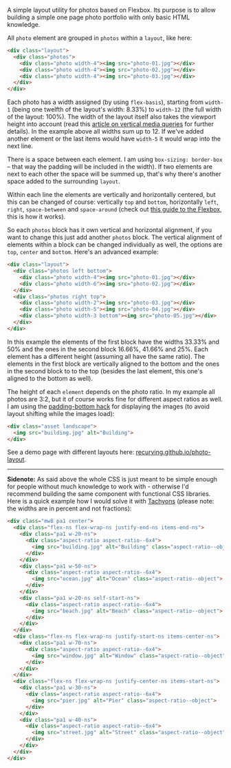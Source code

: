 A simple layout utility for photos based on Flexbox. Its purpose is to allow building a simple one page photo portfolio with only basic HTML knowledge.

All `photo` element are grouped in `photos` within a `layout`, like here:

```html
<div class="layout">
  <div class="photos">
    <div class="photo width-4"><img src="photo-01.jpg"></div>
    <div class="photo width-4"><img src="photo-02.jpg"></div>
    <div class="photo width-4"><img src="photo-03.jpg"></div>
  </div>
</div>
```

Each photo has a width assigned (by using `flex-basis`), starting from `width-1` (being one twelfth of the layout's width: 8.33%) to `width-12` (the full width of the layout: 100%). The width of the layout itself also takes the viewport height into account (read this [article on vertical media queries](https://markus.is/designing/fluid-images/) for further details). In the example above all widths sum up to 12. If we've added another element or the last items would have `width-5` it would wrap into the next line.

There is a space between each element. I am using `box-sizing: border-box` – that way the padding will be included in the width). If two elements are next to each other the space will be summed up, that's why there's another space added to the surrounding `layout`.

Within each line the elements are vertically and horizontally centered, but this can be changed of course: vertically `top` and `bottom`, horizontally `left`, `right`, `space-between` and `space-around` (check out [this guide to the Flexbox](https://css-tricks.com/snippets/css/a-guide-to-flexbox/), this is how it works).

So each `photos` block has it own vertical and horizontal alignment, if you want to change this just add another `photos` block. The vertical alignment of elements within a block can be changed individually as well, the options are `top`, `center` and `bottom`. Here's an advanced example:

```html
<div class="layout">
  <div class="photos left bottom">
    <div class="photo width-4"><img src="photo-01.jpg"></div>
    <div class="photo width-6"><img src="photo-02.jpg"></div>
  </div>
  <div class="photos right top">
    <div class="photo width-2"><img src="photo-03.jpg"></div>
    <div class="photo width-5"><img src="photo-04.jpg"></div>
    <div class="photo width-3 bottom"><img src="photo-05.jpg"></div>
  </div>
</div>
```

In this example the elements of the first block have the widths 33.33% and 50% and the ones in the second block 16.66%, 41.66% and 25%. Each element has a different height (assuming all have the same ratio). The elements in the first block are vertically aligned to the bottom and the ones in the second block to to the top (besides the last element, this one's aligned to the bottom as well).

The height of each `element` depends on the photo ratio. In my example all photos are 3:2, but it of course works fine for different aspect ratios as well. I am using the [padding-bottom hack](https://www.smashingmagazine.com/2013/09/responsive-images-performance-problem-case-study/) for displaying the images (to avoid layout shifting while the images load):

```html
<div class="asset landscape">
  <img src="building.jpg" alt="Building">
</div>
```

See a demo page with different layouts here: [recurving.github.io/photo-layout](https://recurving.github.io/photo-layout/).

---

**Sidenote:** As said above the whole CSS is just meant to be simple enough for people without much knowledge to work with - otherwise I'd recommend building the same component with functional CSS libraries. Here is a quick example how I would solve it with [Tachyons](http://tachyons.io) (please note: the widths are in percent and not fractions):

```html
<div class="mw8 pa1 center">
  <div class="flex-ns flex-wrap-ns justify-end-ns items-end-ns">
    <div class="pa1 w-20-ns">
      <div class="aspect-ratio aspect-ratio--6x4">
        <img src="building.jpg" alt="Building" class="aspect-ratio--object">
      </div>
    </div>
    <div class="pa1 w-50-ns">
      <div class="aspect-ratio aspect-ratio--6x4">
        <img src="ocean.jpg" alt="Ocean" class="aspect-ratio--object">
      </div>
    </div>
    <div class="pa1 w-20-ns self-start-ns">
      <div class="aspect-ratio aspect-ratio--6x4">
        <img src="beach.jpg" alt="Beach" class="aspect-ratio--object">
      </div>
    </div>
  </div>
  <div class="flex-ns flex-wrap-ns justify-start-ns items-center-ns">
    <div class="pa1 w-70-ns">
      <div class="aspect-ratio aspect-ratio--6x4">
        <img src="window.jpg" alt="Window" class="aspect-ratio--object">
      </div>
    </div>
  </div>
  <div class="flex-ns flex-wrap-ns justify-center-ns items-start-ns">
    <div class="pa1 w-30-ns">
      <div class="aspect-ratio aspect-ratio--6x4">
        <img src="pier.jpg" alt="Pier" class="aspect-ratio--object">
      </div>
    </div>
    <div class="pa1 w-40-ns">
      <div class="aspect-ratio aspect-ratio--6x4">
        <img src="street.jpg" alt="Street" class="aspect-ratio--object">
      </div>
    </div>
  </div>
</div>
```
